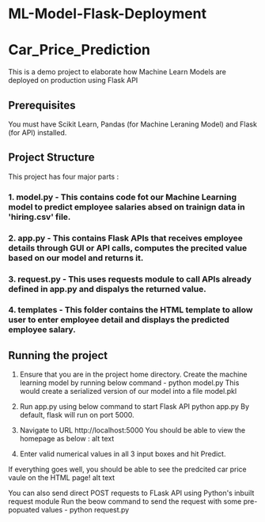 # ML-Model-Flask-Deployment
# Car_Price_Prediction

This is a demo project to elaborate how Machine Learn Models are deployed on production using Flask API

## Prerequisites
You must have Scikit Learn, Pandas (for Machine Leraning Model) and Flask (for API) installed.

## Project Structure
This project has four major parts :

### 1. model.py - This contains code fot our Machine Learning model to predict employee salaries absed on trainign data in 'hiring.csv' file.
### 2. app.py - This contains Flask APIs that receives employee details through GUI or API calls, computes the precited value based on our model and returns it.
### 3. request.py - This uses requests module to call APIs already defined in app.py and dispalys the returned value.
### 4. templates - This folder contains the HTML template to allow user to enter employee detail and displays the predicted employee salary.

## Running the project
1. Ensure that you are in the project home directory. Create the machine learning model by running below command -
python model.py
This would create a serialized version of our model into a file model.pkl

2. Run app.py using below command to start Flask API
python app.py
By default, flask will run on port 5000.

3. Navigate to URL http://localhost:5000
You should be able to view the homepage as below : alt text

4. Enter valid numerical values in all 3 input boxes and hit Predict.

If everything goes well, you should be able to see the predcited car price vaule on the HTML page! alt text

You can also send direct POST requests to FLask API using Python's inbuilt request module Run the beow command to send the request with some pre-popuated values -
python request.py
